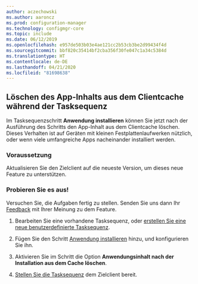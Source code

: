 ```yaml
---
author: aczechowski
ms.author: aaroncz
ms.prod: configuration-manager
ms.technology: configmgr-core
ms.topic: include
ms.date: 06/12/2019
ms.openlocfilehash: e957de503b03e4ae121cc2b53cb3be2d99434f4d
ms.sourcegitcommit: bbf820c35414bf2cba356f30fe047c1a34c5384d
ms.translationtype: HT
ms.contentlocale: de-DE
ms.lasthandoff: 04/21/2020
ms.locfileid: "81698638"
---
```

## <a name="clear-app-content-from-client-cache-during-task-sequence"></a><a name="bkmk_tscache"></a> Löschen des App-Inhalts aus dem Clientcache während der Tasksequenz

<!--4485675-->

Im Tasksequenzschritt **Anwendung installieren** können Sie jetzt nach der Ausführung des Schritts den App-Inhalt aus dem Clientcache löschen. Dieses Verhalten ist auf Geräten mit kleinen Festplattenlaufwerken nützlich, oder wenn viele umfangreiche Apps nacheinander installiert werden.

### <a name="prerequisite"></a>Voraussetzung

Aktualisieren Sie den Zielclient auf die neueste Version, um dieses neue Feature zu unterstützen.

### <a name="try-it-out"></a>Probieren Sie es aus!

Versuchen Sie, die Aufgaben fertig zu stellen. Senden Sie uns dann Ihr [Feedback](../../../../understand/find-help.md#product-feedback) mit Ihrer Meinung zu dem Feature.

1. Bearbeiten Sie eine vorhandene Tasksequenz, oder [erstellen Sie eine neue benutzerdefinierte Tasksequenz](../../../../../osd/deploy-use/create-a-custom-task-sequence.md).

1. Fügen Sie den Schritt [Anwendung installieren](../../../../../osd/understand/task-sequence-steps.md#BKMK_InstallApplication) hinzu, und konfigurieren Sie ihn.

1. Aktivieren Sie im Schritt die Option **Anwendungsinhalt nach der Installation aus dem Cache löschen**.

1. [Stellen Sie die Tasksequenz](../../../../../osd/deploy-use/deploy-a-task-sequence.md) dem Zielclient bereit.
